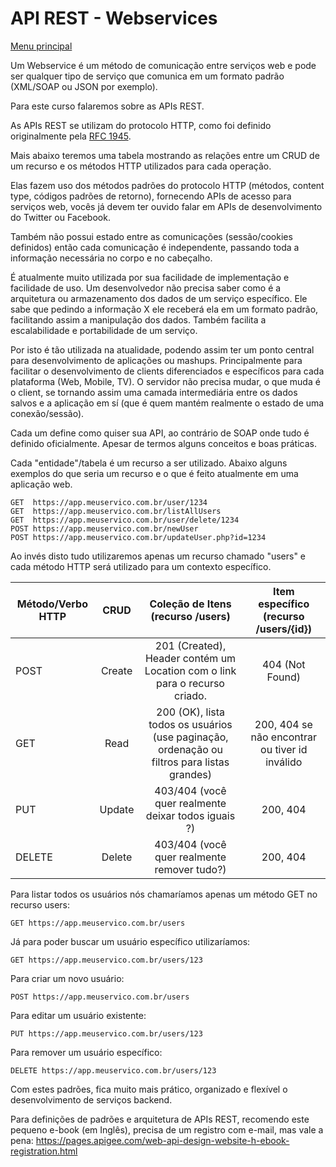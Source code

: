 # API REST - Webservices

[Menu principal](https://github.com/operandbr/operand-is-cool/blob/master/README.md#conteúdo-proposto)

Um Webservice é um método de comunicação entre serviços web e pode ser qualquer tipo de serviço que comunica em um formato padrão (XML/SOAP ou JSON por exemplo).

Para este curso falaremos sobre as APIs REST.

As APIs REST se utilizam do protocolo HTTP, como foi definido originalmente pela [RFC 1945](https://datatracker.ietf.org/doc/rfc1945/).

Mais abaixo teremos uma tabela mostrando as relações entre um CRUD de um recurso e os métodos HTTP utilizados para cada operação.

Elas fazem uso dos métodos padrões do protocolo HTTP (métodos, content type, códigos padrões de retorno), fornecendo APIs de acesso para serviços web, vocês já devem ter ouvido falar em APIs de desenvolvimento do Twitter ou Facebook.

Também não possui estado entre as comunicações (sessão/cookies definidos) então cada comunicação é independente, passando toda a informação necessária no corpo e no cabeçalho.

É atualmente muito utilizada por sua facilidade de implementação e facilidade de uso. Um desenvolvedor não precisa saber como é a arquitetura ou armazenamento dos dados de um serviço específico. Ele sabe que pedindo a informação X ele receberá ela em um formato padrão, facilitando assim a manipulação dos dados. Também facilita a escalabilidade e portabilidade de um serviço.

Por isto é tão utilizada na atualidade, podendo assim ter um ponto central para desenvolvimento de aplicações ou mashups. Principalmente para facilitar o desenvolvimento de clients diferenciados e específicos para cada plataforma (Web, Mobile, TV). O servidor não precisa mudar, o que muda é o client, se tornando assim uma camada intermediária entre os dados salvos e a aplicação em sí (que é quem mantém realmente o estado de uma conexão/sessão).

Cada um define como quiser sua API, ao contrário de SOAP onde tudo é definido oficialmente. Apesar de termos alguns conceitos e boas práticas.

Cada "entidade"/tabela é um recurso a ser utilizado. Abaixo alguns exemplos do que seria um recurso e o que é feito atualmente em uma aplicação web.

    GET  https://app.meuservico.com.br/user/1234
    GET  https://app.meuservico.com.br/listAllUsers
    GET  https://app.meuservico.com.br/user/delete/1234
    POST https://app.meuservico.com.br/newUser
    POST https://app.meuservico.com.br/updateUser.php?id=1234

Ao invés disto tudo utilizaremos apenas um recurso chamado "users" e cada método HTTP será utilizado para um contexto específico.

| Método/Verbo HTTP  | CRUD  |  Coleção de Itens (recurso /users) | Item específico (recurso /users/{id})    |
| -------------- |:----------------:|:----------------------:|:-------------------------:|
| POST  | Create  |  201 (Created), Header contém um Location com o link para o recurso criado. | 404 (Not Found) |
| GET  | Read  |  200 (OK), lista todos os usuários (use paginação, ordenação ou filtros para listas grandes) | 200, 404 se não encontrar ou tiver id inválido    |
| PUT  | Update  |  403/404 (você quer realmente deixar todos iguais ?) | 200, 404     |
| DELETE  | Delete  |  403/404 (você quer realmente remover tudo?) | 200, 404    |


Para listar todos os usuários nós chamaríamos apenas um método GET no recurso users:

    GET https://app.meuservico.com.br/users

Já para poder buscar um usuário específico utilizaríamos:

    GET https://app.meuservico.com.br/users/123

Para criar um novo usuário:

    POST https://app.meuservico.com.br/users

Para editar um usuário existente:

    PUT https://app.meuservico.com.br/users/123

Para remover um usuário específico:

    DELETE https://app.meuservico.com.br/users/123

Com estes padrões, fica muito mais prático, organizado e flexível o desenvolvimento de serviços backend.

Para definições de padrões e arquitetura de APIs REST, recomendo este pequeno e-book (em Inglês), precisa de um registro com e-mail, mas vale a pena: <https://pages.apigee.com/web-api-design-website-h-ebook-registration.html>
